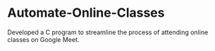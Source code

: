 # Automate-Online-Classes
Developed a C program to streamline the process of attending online classes on Google Meet.
